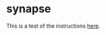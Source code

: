 # synapse

This is a test of the instructions [here](https://nonedhudla.xyz/installing-synapse-on-kubernetes/).
